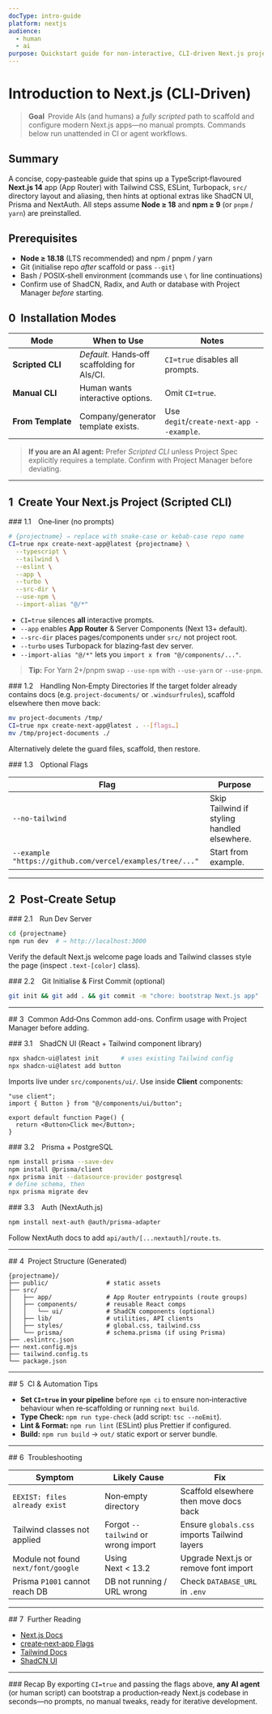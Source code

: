```yaml
---
docType: intro-guide
platform: nextjs
audience:
  - human
  - ai
purpose: Quickstart guide for non‑interactive, CLI‑driven Next.js projects
---
```

# Introduction to Next.js (CLI‑Driven)

> **Goal** Provide AIs (and humans) a _fully scripted_ path to scaffold and configure modern Next.js apps—no manual prompts. Commands below run unattended in CI or agent workflows.

## Summary

A concise, copy‑pasteable guide that spins up a TypeScript‑flavoured **Next.js 14** app (App Router) with Tailwind CSS, ESLint, Turbopack, `src/` directory layout and aliasing, then hints at optional extras like ShadCN UI, Prisma and NextAuth. All steps assume **Node ≥ 18** and **npm ≥ 9** (or `pnpm` / `yarn`) are preinstalled.

## Prerequisites
- **Node ≥ 18.18** (LTS recommended) and npm / pnpm / yarn
- Git (initialise repo _after_ scaffold or pass `--git`)
- Bash / POSIX‑shell environment (commands use `\` for line continuations)
- Confirm use of ShadCN, Radix, and Auth or database with Project Manager *before* starting.

## 0  Installation Modes

|Mode|When to Use|Notes|
|---|---|---|
|**Scripted CLI**|_Default._ Hands‑off scaffolding for AIs/CI.|`CI=true` disables all prompts.|
|**Manual CLI**|Human wants interactive options.|Omit `CI=true`.|
|**From Template**|Company/generator template exists.|Use `degit`/`create‑next‑app --example`.|

> **If you are an AI agent:** Prefer _Scripted CLI_ unless Project Spec explicitly requires a template. Confirm with Project Manager before deviating.

---

## 1  Create Your Next.js Project (Scripted CLI)

### 1.1 One‑liner (no prompts)

```bash
# {projectname} ⇒ replace with snake‑case or kebab‑case repo name
CI=true npx create-next-app@latest {projectname} \
  --typescript \
  --tailwind \
  --eslint \
  --app \
  --turbo \
  --src-dir \
  --use-npm \
  --import-alias "@/*"
```

- `CI=true` silences **all** interactive prompts.
- `--app` enables **App Router** & Server Components (Next 13+ default).
- `--src-dir` places pages/components under `src/` not project root.
- `--turbo` uses Turbopack for blazing‑fast dev server.
- `--import-alias "@/*"` lets you `import x from "@/components/..."`.

> **Tip:** For Yarn 2+/pnpm swap `--use-npm` with `--use-yarn` or `--use-pnpm`.

### 1.2 Handling Non‑Empty Directories If the target folder already contains docs (e.g. `project-documents/` or `.windsurfrules`), scaffold elsewhere then move back:

```bash
mv project-documents /tmp/
CI=true npx create-next-app@latest . --[flags…]
mv /tmp/project-documents ./
```

Alternatively delete the guard files, scaffold, then restore.

### 1.3 Optional Flags

|Flag|Purpose|
|---|---|
|`--no-tailwind`|Skip Tailwind if styling handled elsewhere.|
|`--example "https://github.com/vercel/examples/tree/..."`|Start from example.|

---

## 2  Post‑Create Setup

### 2.1 Run Dev Server

```bash
cd {projectname}
npm run dev  # → http://localhost:3000
```

Verify the default Next.js welcome page loads and Tailwind classes style the page (inspect `.text-[color]` class).

### 2.2 Git Initialise & First Commit (optional)

```bash
git init && git add . && git commit -m "chore: bootstrap Next.js app"
```

---

## 3  Common Add‑Ons
Common add-ons.  Confirm usage with Project Manager before adding.

### 3.1 ShadCN UI (React + Tailwind component library)
```bash
npx shadcn-ui@latest init      # uses existing Tailwind config
npx shadcn-ui@latest add button
```

Imports live under `src/components/ui/`. Use inside **Client** components:
```tsx
"use client";
import { Button } from "@/components/ui/button";

export default function Page() {
  return <Button>Click me</Button>;
}
```

### 3.2 Prisma + PostgreSQL
```bash
npm install prisma --save-dev
npm install @prisma/client
npx prisma init --datasource-provider postgresql
# define schema, then
npx prisma migrate dev
```

### 3.3 Auth (NextAuth.js)
```bash
npm install next-auth @auth/prisma-adapter
```

Follow NextAuth docs to add `api/auth/[...nextauth]/route.ts`.

---

## 4  Project Structure (Generated)
```
{projectname}/
├── public/                # static assets
├── src/
│   ├── app/               # App Router entrypoints (route groups)
│   ├── components/        # reusable React comps
│   │   └── ui/            # ShadCN components (optional)
│   ├── lib/               # utilities, API clients
│   ├── styles/            # global.css, tailwind.css
│   └── prisma/            # schema.prisma (if using Prisma)
├── .eslintrc.json
├── next.config.mjs
├── tailwind.config.ts
└── package.json
```

---

## 5  CI & Automation Tips

- **Set `CI=true` in your pipeline** before `npm ci` to ensure non‑interactive behaviour when re‑scaffolding or running `next build`.
- **Type Check:** `npm run type-check` (add script: `tsc --noEmit`).
- **Lint & Format:** `npm run lint` (ESLint) plus Prettier if configured.
- **Build:** `npm run build` → `out/` static export or server bundle.

---

## 6  Troubleshooting

| Symptom                             | Likely Cause                        | Fix                                          |
| ----------------------------------- | ----------------------------------- | -------------------------------------------- |
| `EEXIST: files already exist`       | Non‑empty directory                 | Scaffold elsewhere then move docs back       |
| Tailwind classes not applied        | Forgot `--tailwind` or wrong import | Ensure `globals.css` imports Tailwind layers |
| Module not found `next/font/google` | Using Next < 13.2                   | Upgrade Next.js or remove font import        |
| Prisma `P1001` cannot reach DB      | DB not running / URL wrong          | Check `DATABASE_URL` in `.env`               |

---

## 7  Further Reading
- [Next.js Docs](https://nextjs.org/docs)
- [create‑next‑app Flags](https://github.com/vercel/next.js/tree/canary/packages/create-next-app)
- [Tailwind Docs](https://tailwindcss.com/docs/guides/nextjs)
- [ShadCN UI](https://ui.shadcn.com/)

---

### Recap 
By exporting `CI=true` and passing the flags above, **any AI agent** (or human script) can bootstrap a production‑ready Next.js codebase in seconds—no prompts, no manual tweaks, ready for iterative development.